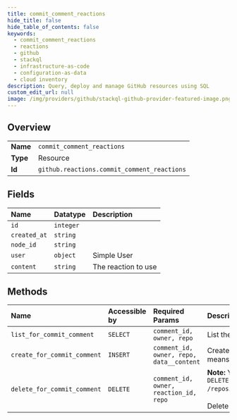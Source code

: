 ```yaml
---
title: commit_comment_reactions
hide_title: false
hide_table_of_contents: false
keywords:
  - commit_comment_reactions
  - reactions
  - github    
  - stackql
  - infrastructure-as-code
  - configuration-as-data
  - cloud inventory
description: Query, deploy and manage GitHub resources using SQL
custom_edit_url: null
image: /img/providers/github/stackql-github-provider-featured-image.png
---
```

  
    

## Overview
<table><tbody>
<tr><td><b>Name</b></td><td><code>commit_comment_reactions</code></td></tr>
<tr><td><b>Type</b></td><td>Resource</td></tr>
<tr><td><b>Id</b></td><td><code>github.reactions.commit_comment_reactions</code></td></tr>
</tbody></table>

## Fields
| Name | Datatype | Description |
|:-----|:---------|:------------|
| `id` | `integer` |  |
| `created_at` | `string` |  |
| `node_id` | `string` |  |
| `user` | `object` | Simple User |
| `content` | `string` | The reaction to use |
## Methods
| Name | Accessible by | Required Params | Description |
|:-----|:--------------|:----------------|:------------|
| `list_for_commit_comment` | `SELECT` | `comment_id, owner, repo` | List the reactions to a [commit comment](https://docs.github.com/rest/reference/repos#comments). |
| `create_for_commit_comment` | `INSERT` | `comment_id, owner, repo, data__content` | Create a reaction to a [commit comment](https://docs.github.com/rest/reference/repos#comments). A response with an HTTP `200` status means that you already added the reaction type to this commit comment. |
| `delete_for_commit_comment` | `DELETE` | `comment_id, owner, reaction_id, repo` | **Note:** You can also specify a repository by `repository_id` using the route `DELETE /repositories/:repository_id/comments/:comment_id/reactions/:reaction_id`.<br /><br />Delete a reaction to a [commit comment](https://docs.github.com/rest/reference/repos#comments). |
